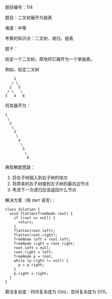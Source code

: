 题目编号：114

题目：二叉树展开为链表

难度：中等

考察的知识点：二叉树、递归、链表

题干：

给定一个二叉树，原地将它展开为一个单链表。

例如，给定二叉树

```
    1
   / \
  2   5
 / \   \
3   4   6
```

将其展开为：

```
1
 \
  2
   \
    3
     \
      4
       \
        5
         \
          6
```

典型解题思路：

1. 将左子树插入到右子树的地方
2. 将原来的右子树接到左子树的最右边节点
3. 考虑下一次递归应该返回什么节点

解决方案（用 dart 语言）：

```
class Solution {
  void flatten(TreeNode root) {
    if (root == null) {
      return;
    }
    flatten(root.left);
    flatten(root.right);
    TreeNode left = root.left;
    TreeNode right = root.right;
    root.left = null;
    root.right = left;
    TreeNode p = root;
    while (p.right != null) {
      p = p.right;
    }
    p.right = right;
  }
}
```

算法复杂度：时间复杂度为 O(n)，空间复杂度为 O(1)。